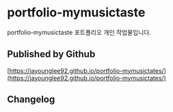 # portfolio-mymusictaste

portfolio-mymusictaste
포트폴리오 개인 작업물입니다.

## Published by Github

[https://jayounglee92.github.io/portfolio-mymusictates/](https://jayounglee92.github.io/portfolio-mymusictates/)

## Changelog
